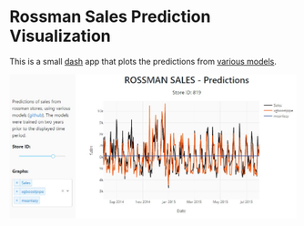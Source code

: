 # Rossman Sales Prediction Visualization
This is a small [dash](http://minicomp-dash-app.herokuapp.com/) app that plots the predictions from [various models](https://github.com/jdw/minicomp-rossman).

![preview](assets/dash_preview.jpg)